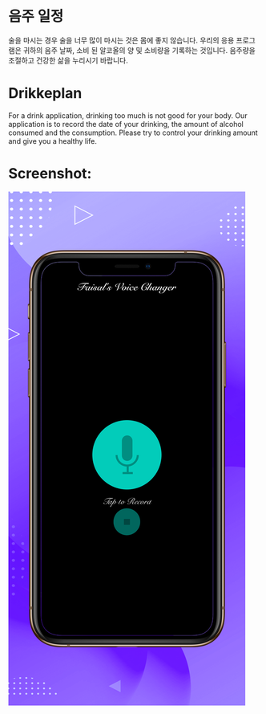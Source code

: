 # 음주 일정
술을 마시는 경우 술을 너무 많이 마시는 것은 몸에 좋지 않습니다. 우리의 응용 프로그램은 귀하의 음주 날짜, 소비 된 알코올의 양 및 소비량을 기록하는 것입니다. 음주량을 조절하고 건강한 삶을 누리시기 바랍니다.

# Drikkeplan
For a drink application, drinking too much is not good for your body.
Our application is to record the date of your drinking, the amount of alcohol consumed and the consumption.
Please try to control your drinking amount and give you a healthy life.

# Screenshot:
![image](https://github.com/ttvkenvin/Faisal-s-Funny-Voice/blob/master/sc/1.png)
